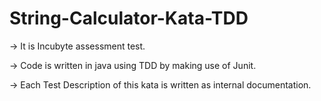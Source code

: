 # String-Calculator-Kata-TDD


-> It is Incubyte assessment test.

-> Code is written in java using TDD by making use of Junit.

-> Each Test Description of this kata is written as internal documentation.
